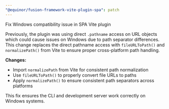```yaml
---
"@equinor/fusion-framework-vite-plugin-spa": patch
---
```


Fix Windows compatibility issue in SPA Vite plugin

Previously, the plugin was using direct `.pathname` access on URL objects which could cause issues on Windows due to path separator differences. This change replaces the direct pathname access with `fileURLToPath()` and `normalizePath()` from Vite to ensure proper cross-platform path handling.

**Changes:**
- Import `normalizePath` from Vite for consistent path normalization
- Use `fileURLToPath()` to properly convert file URLs to paths
- Apply `normalizePath()` to ensure consistent path separators across platforms

This fix ensures the CLI and development server work correctly on Windows systems.
